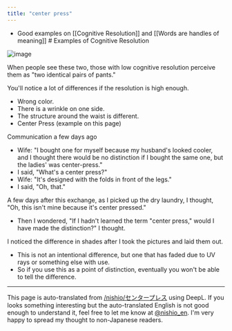 ```yaml
---
title: "center press"
---
```


- Good examples on [[Cognitive Resolution]] and [[Words are handles of meaning]] # Examples of Cognitive Resolution

![image](https://gyazo.com/330b75cbe09f205b2f301055034d7c5e/thumb/1000)

When people see these two, those with low cognitive resolution perceive them as "two identical pairs of pants."

You'll notice a lot of differences if the resolution is high enough.
- Wrong color.
- There is a wrinkle on one side.
- The structure around the waist is different.
- Center Press (example on this page)

Communication a few days ago
- Wife: "I bought one for myself because my husband's looked cooler, and I thought there would be no distinction if I bought the same one, but the ladies' was center-press."
- I said, "What's a center press?"
- Wife: "It's designed with the folds in front of the legs."
- I said, "Oh, that."

A few days after this exchange, as I picked up the dry laundry, I thought, "Oh, this isn't mine because it's center pressed."
- Then I wondered, "If I hadn't learned the term "center press," would I have made the distinction?" I thought.

I noticed the difference in shades after I took the pictures and laid them out.
- This is not an intentional difference, but one that has faded due to UV rays or something else with use.
- So if you use this as a point of distinction, eventually you won't be able to tell the difference.


---
This page is auto-translated from [/nishio/センタープレス](https://scrapbox.io/nishio/センタープレス) using DeepL. If you looks something interesting but the auto-translated English is not good enough to understand it, feel free to let me know at [@nishio_en](https://twitter.com/nishio_en). I'm very happy to spread my thought to non-Japanese readers.
